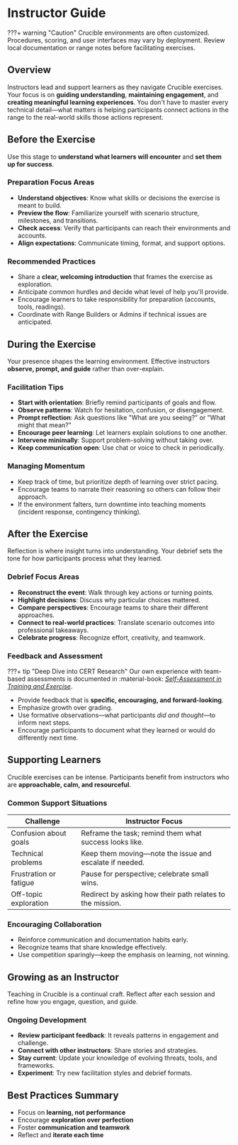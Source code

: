 # Instructor Guide

???+ warning "Caution"
    Crucible environments are often customized. Procedures, scoring, and user interfaces may vary by deployment. Review local documentation or range notes before facilitating exercises.

## Overview

Instructors lead and support learners as they navigate Crucible exercises. Your focus is on **guiding understanding**, **maintaining engagement**, and **creating meaningful learning experiences**. You don't have to master every technical detail—what matters is helping participants connect actions in the range to the real-world skills those actions represent.

## Before the Exercise

Use this stage to **understand what learners will encounter** and **set them up for success**.

### Preparation Focus Areas

- **Understand objectives**: Know what skills or decisions the exercise is meant to build.
- **Preview the flow**: Familiarize yourself with scenario structure, milestones, and transitions.
- **Check access**: Verify that participants can reach their environments and accounts.
- **Align expectations**: Communicate timing, format, and support options.

### Recommended Practices

- Share a **clear, welcoming introduction** that frames the exercise as exploration.
- Anticipate common hurdles and decide what level of help you'll provide.
- Encourage learners to take responsibility for preparation (accounts, tools, readings).
- Coordinate with Range Builders or Admins if technical issues are anticipated.

## During the Exercise

Your presence shapes the learning environment. Effective instructors **observe, prompt, and guide** rather than over-explain.

### Facilitation Tips

- **Start with orientation**: Briefly remind participants of goals and flow.
- **Observe patterns**: Watch for hesitation, confusion, or disengagement.
- **Prompt reflection**: Ask questions like "What are you seeing?" or "What might that mean?"
- **Encourage peer learning**: Let learners explain solutions to one another.
- **Intervene minimally**: Support problem-solving without taking over.
- **Keep communication open**: Use chat or voice to check in periodically.

### Managing Momentum

- Keep track of time, but prioritize depth of learning over strict pacing.
- Encourage teams to narrate their reasoning so others can follow their approach.
- If the environment falters, turn downtime into teaching moments (incident response, contingency thinking).

## After the Exercise

Reflection is where insight turns into understanding. Your debrief sets the tone for how participants process what they learned.

### Debrief Focus Areas

- **Reconstruct the event**: Walk through key actions or turning points.
- **Highlight decisions**: Discuss why particular choices mattered.
- **Compare perspectives**: Encourage teams to share their different approaches.
- **Connect to real-world practices**: Translate scenario outcomes into professional takeaways.
- **Celebrate progress**: Recognize effort, creativity, and teamwork.

### Feedback and Assessment

???+ tip "Deep Dive into CERT Research"
Our own experience with team-based assessments is documented in :material-book: *[Self-Assessment in Training and Exercise](https://sei.cmu.edu/library/self-assessment-in-training-and-exercise/)*.

- Provide feedback that is **specific, encouraging, and forward-looking**.
- Emphasize growth over grading.
- Use formative observations—what participants *did and thought*—to inform next steps.
- Encourage participants to document what they learned or would do differently next time.

## Supporting Learners

Crucible exercises can be intense. Participants benefit from instructors who are **approachable, calm, and resourceful**.

### Common Support Situations

| Challenge              | Instructor Focus                                          |
| ---------------------- | --------------------------------------------------------- |
| Confusion about goals  | Reframe the task; remind them what success looks like.    |
| Technical problems     | Keep them moving—note the issue and escalate if needed.   |
| Frustration or fatigue | Pause for perspective; celebrate small wins.              |
| Off-topic exploration  | Redirect by asking how their path relates to the mission. |

### Encouraging Collaboration

- Reinforce communication and documentation habits early.
- Recognize teams that share knowledge effectively.
- Use competition sparingly—keep the emphasis on learning, not winning.

## Growing as an Instructor

Teaching in Crucible is a continual craft.
Reflect after each session and refine how you engage, question, and guide.

### Ongoing Development

- **Review participant feedback**: It reveals patterns in engagement and challenge.
- **Connect with other instructors**: Share stories and strategies.
- **Stay current**: Update your knowledge of evolving threats, tools, and frameworks.
- **Experiment**: Try new facilitation styles and debrief formats.

## Best Practices Summary

- Focus on **learning, not performance**
- Encourage **exploration over perfection**
- Foster **communication and teamwork**
- Reflect and **iterate each time**
